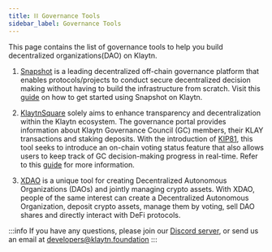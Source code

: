 ```yaml
---
title: ⛓ Governance Tools
sidebar_label: Governance Tools
---
```


This page contains the list of governance tools to help you build decentralized organizations(DAO) on Klaytn.

1. [Snapshot](https://docs.snapshot.org/) is a leading decentralized off-chain governance platform  that enables protocols/projects to conduct secure decentralized decision making without having to build the infrastructure from scratch. Visit this [guide](https://medium.com/klaytn/using-snapshot-for-your-klaytn-project-governance-1ced3ff6244) on how to get started using Snapshot on Klaytn.

2. [KlaytnSquare](https://square.klaytn.foundation/Home) solely aims to enhance transparency and decentralization within the Klaytn ecosystem.  The governance portal provides information about Klaytn Governance Council (GC) members, their KLAY transactions and staking deposits. With the introduction of [KIP81](https://kips.klaytn.foundation/KIPs/kip-81), this tool seeks to introduce an on-chain voting status feature that also allows users to keep track of GC decision-making progress in real-time. Refer to this [guide](https://medium.com/klaytn/klaytn-square-beta-is-now-available-4038aa9cb8d9) for more information.

3. [XDAO](https://docs.xdao.app/) is a unique tool for creating Decentralized Autonomous Organizations (DAOs) and jointly managing crypto assets. With XDAO, people of the same interest can create a Decentralized Autonomous Organization, deposit crypto assets, manage them by voting, sell DAO shares and directly interact with DeFi protocols.


:::info
If you have any questions, please join our [Discord server](https://discord.io/KlaytnOfficial), or send us an email at developers@klaytn.foundation
:::


